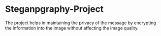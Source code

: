 # Steganpgraphy-Project
The project helps in maintaining the privacy of the message by encrypting the information into the image without affecting the image quality.
